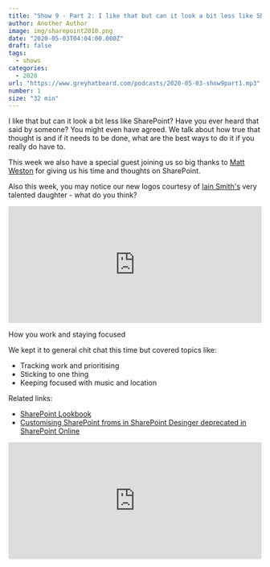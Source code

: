 ```yaml
---
title: "Show 9 - Part 2: I like that but can it look a bit less like SharePoint?"
author: Another Author
image: img/sharepoint2010.png
date: "2020-05-03T04:04:00.000Z"
draft: false
tags: 
  - shows
categories:
  - 2020
url: "https://www.greyhatbeard.com/podcasts/2020-05-03-show9part1.mp3"
number: 1
size: "32 min"
---
```


I like that but can it look a bit less like SharePoint? Have you ever heard that said by someone? You might even have agreed. We talk about how true that thought is and if it needs to be done, what are the best ways to do it if you really do have to.

This week we also have a special guest joining us so big thanks to [Matt Weston](https://twitter.com/MattWeston365) for giving us his time and thoughts on SharePoint.

Also this week, you may notice our new logos courtesy of [Iain Smith's](https://twitter.com/NorthernUC) very talented daughter - what do you think?

<iframe src="https://open.spotify.com/embed-podcast/episode/0uhfXIgSBvdf9EGcNsRJDl" width="100%" height="232" frameborder="0" allowtransparency="true" allow="encrypted-media"></iframe>

How you work and staying focused

We kept it to general chit chat this time but covered topics like:
- Tracking work and prioritising
- Sticking to one thing
- Keeping focused with music and location

Related links:
- [SharePoint Lookbook](https://lookbook.microsoft.com)
- [Customising SharePoint froms in SharePoint Desinger deprecated in SharePoint Online](https://thesharepointfarm.com/2020/04/sharepoint-designer-custom-forms-deprecation/)

<iframe src="https://open.spotify.com/embed-podcast/episode/0uhfXIgSBvdf9EGcNsRJDl" width="100%" height="232" frameborder="0" allowtransparency="true" allow="encrypted-media"></iframe>
